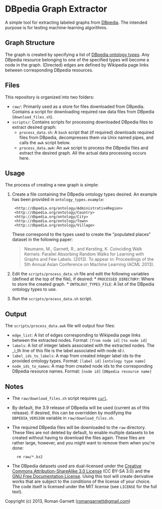 DBpedia Graph Extractor
=======================

A simple tool for extracting labeled graphs from [DBpedia][1]. The
intended purpose is for testing machine-learning algorithms.

Graph Structure
---------------

The graph is created by specifying a list of [DBpedia ontology
types][2]. Any DBpedia resource belonging to one of the specified
types will become a node in the graph. (Directed) edges are defined by
Wikipedia page links between corresponding DBpedia resources.

Files
-----

This repository is organized into two folders:

* `raw/`: Primarily used as a store for files downloaded from
     DBpedia. Contains a script for downloading required raw data files
     from DBpedia (`download_files.sh`).
* `scripts/`: Contains scripts for processing downloaded DBpedia files
     to extract desired graph:
  * `process_data.sh`: A `bash` script that (if required) downloads
       required files from DBpedia, decompresses them via Unix named
       pipes, and calls the `awk` script below.
  * `process_data.awk`: An `awk` script to process the DBpedia files
       and extract the desired graph. All the actual data processing
       occurs here.

Usage
-----

The process of creating a new graph is simple:

1. Create a file containing the DBpedia ontology types desired. An
   example has been provided in `ontology_types.example`:

        <http://dbpedia.org/ontology/AdministrativeRegion>
        <http://dbpedia.org/ontology/Country>
        <http://dbpedia.org/ontology/City>
        <http://dbpedia.org/ontology/Town>
        <http://dbpedia.org/ontology/Village>

   These correspond to the types used to create the "populated places"
   dataset in the following paper:
   > Neumann, M., Garnett, R., and Kersting, K. Coinciding Walk
   > Kernels: Parallel Absorbing Random Walks for Learning with Graphs
   > and Few Labels. (2013). To appear in: Proceedings of the 5th
   > Annual Asian Conference on Machine Learning (ACML 2013).
2. Edit the `scripts/process_data.sh` file and edit the following
   variables (defined at the top of the file), if desired:
       * `PROCESSED_DIRECTORY`: Where to store the created graph.
       * `ONTOLOGY_TYPES_FILE`: A list of the DBpedia ontology types
            to use.
3. Run the `scripts/process_data.sh` script.

Output
------

The `scripts/process_data.awk` file will output four files:

* `edge_list`: A list of edges corresponding to Wikipedia page links
     between the extracted nodes.
     Format: `[from node id]` `[to node id]`
* `labels`: A list of integer labels associated with the extracted
     nodes. The _i_th line of this file is the label associated with
     node id _i_.
* `label_ids_to_labels`: A map from created integer label ids to the
     provided ontology types.
     Format: `[label id]` `[ontology type name]`
* `node_ids_to_names`: A map from created node ids to the
     corresponding DBpedia resource names.
     Format: `[node id]` `[DBpedia resource name]`

Notes
-----

* The `raw/download_files.sh` script requires [`curl`][3].
* By default, the 3.9 release of DBpedia will be used (current as of
  this release). If desired, this can be overridden by modifying the
  `DBPEDIA_VERSION` variable in `raw/download_files.sh`.
* The required DBpedia files will be downloaded to the `raw`
  directory. These files are not deleted by default, to enable
  multiple datasets to be created without having to download the
  files again. These files are rather large, however, and you
  might want to remove them when you're done:

        rm raw/*.bz2
* The DBpedia datasets used are dual-licensed under the
  [Creative Commons Attribution-ShareAlike 3.0 License][4] (CC BY-SA
  3.0) and the [GNU Free Documentation License][5]. Using this tool
  will create derivative works that are subject to the conditions of
  the license of your choice. The code itself is licensed under the
  MIT license (see `LICENSE` for the full text).

Copyright (c) 2013, Roman Garnett (romangarnett@gmail.com)

[1]: http://dbpedia.org/
[2]: http://mappings.dbpedia.org/server/ontology/classes/
[3]: http://curl.haxx.se/
[4]: http://creativecommons.org/licenses/by-sa/3.0/
[5]: http://www.gnu.org/copyleft/fdl.html
